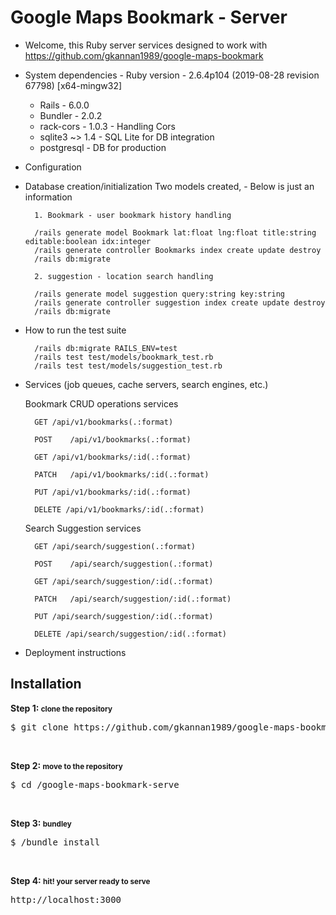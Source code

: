# Google Maps Bookmark - Server 

- Welcome, this Ruby server services designed to work with https://github.com/gkannan1989/google-maps-bookmark
 
* System dependencies
        - Ruby version - 2.6.4p104 (2019-08-28 revision 67798) [x64-mingw32]
	- Rails - 6.0.0
	- Bundler - 2.0.2
	- rack-cors - 1.0.3 - Handling Cors 
	- sqlite3 ~> 1.4 - SQL Lite for DB integration
	- postgresql - DB for production
	
* Configuration

* Database creation/initialization
		Two models created, - Below is just an information
		
		1. Bookmark - user bookmark history handling
		
		/rails generate model Bookmark lat:float lng:float title:string editable:boolean idx:integer
		/rails generate controller Bookmarks index create update destroy
		/rails db:migrate
		
		2. suggestion - location search handling
		
        /rails generate model suggestion query:string key:string 
		/rails generate controller suggestion index create update destroy
		/rails db:migrate

* How to run the test suite

		/rails db:migrate RAILS_ENV=test
		/rails test test/models/bookmark_test.rb
		/rails test test/models/suggestion_test.rb
		
* Services (job queues, cache servers, search engines, etc.)

	 Bookmark CRUD operations services
		
		GET	/api/v1/bookmarks(.:format)  
 
		POST	/api/v1/bookmarks(.:format)  	

		GET	/api/v1/bookmarks/:id(.:format) 

		PATCH	/api/v1/bookmarks/:id(.:format)	

		PUT	/api/v1/bookmarks/:id(.:format)	

		DELETE /api/v1/bookmarks/:id(.:format)	

	 Search Suggestion services
		
		GET	/api/search/suggestion(.:format)	

		POST	/api/search/suggestion(.:format)	

		GET	/api/search/suggestion/:id(.:format)	

		PATCH	/api/search/suggestion/:id(.:format)	

		PUT	/api/search/suggestion/:id(.:format)	

		DELETE /api/search/suggestion/:id(.:format)	

* Deployment instructions

<h2>Installation</h2>
<p>
    <b>Step 1: <small>clone the repository</small></b>
    <pre>$ git clone https://github.com/gkannan1989/google-maps-bookmark-serve.git</pre>
</p>
<br />
<p>
    <b>Step 2: <small>move to the repository</small></b>
    <pre>$ cd /google-maps-bookmark-serve</pre>
</p>
<br />
<p>
    <b>Step 3: <small>bundley</small></b>
    <pre>$ /bundle install</pre>
</p>
<br />
<p>
    <b>Step 4: <small>hit! your server ready to serve</small></b>
    <pre>http://localhost:3000</pre>
</p>
<br />
		 

